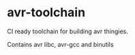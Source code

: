 # avr-toolchain

CI ready toolchain for building avr thingies.

Contains avr libc, avr-gcc and binutils
